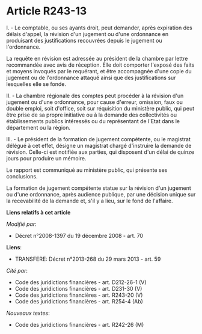 # Article R243-13

I. - Le comptable, ou ses ayants droit, peut demander, après expiration des délais d'appel, la révision d'un jugement ou
d'une ordonnance en produisant des justifications recouvrées depuis le jugement ou l'ordonnance. 

La requête en révision est adressée au président de la chambre par lettre recommandée avec avis de réception. Elle doit
comporter l'exposé des faits et moyens invoqués par le requérant, et être accompagnée d'une copie du jugement ou de
l'ordonnance attaqué ainsi que des justifications sur lesquelles elle se fonde. 

II. - La chambre régionale des comptes peut procéder à la révision d'un jugement ou d'une ordonnance, pour cause d'erreur,
omission, faux ou double emploi, soit d'office, soit sur réquisition du ministère public, qui peut être prise de sa propre
initiative ou à la demande des collectivités ou établissements publics intéressés ou du représentant de l'Etat dans le
département ou la région. 

III. - Le président de la formation de jugement compétente, ou le magistrat délégué à cet effet, désigne un magistrat chargé
d'instruire la demande de révision. Celle-ci est notifiée aux parties, qui disposent d'un délai de quinze jours pour produire
un mémoire. 

Le rapport est communiqué au ministère public, qui présente ses conclusions. 

La formation de jugement compétente statue sur la révision d'un jugement ou d'une ordonnance, après audience publique, par
une décision unique sur la recevabilité de la demande et, s'il y a lieu, sur le fond de l'affaire.

**Liens relatifs à cet article**

_Modifié par_:

  - Décret n°2008-1397 du 19 décembre 2008 - art. 70

**Liens**:

  - TRANSFERE: Décret n°2013-268 du 29 mars 2013 - art. 59

_Cité par_:

  - Code des juridictions financières - art. D212-26-1 (V)
  - Code des juridictions financières - art. D231-30 (V)
  - Code des juridictions financières - art. R243-20 (V)
  - Code des juridictions financières - art. R254-4 (Ab)

_Nouveaux textes_:

  - Code des juridictions financières - art. R242-26 (M)
